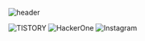 ![header](https://capsule-render.vercel.app/api?type=Waving&color=000000&height=300&section=header&text=hackintoanetwork&fontColor=FFFFFF&fontAlignY=40&fontSize=70&animation=fadeIn)

<img alt="TISTORY" src ="https://img.shields.io/badge/Tistory-000000.svg?&style=for-the-badge&logo=tistory&logoColor=white"/>
<img alt="HackerOne" src ="https://img.shields.io/badge/HackerOne-000000.svg?&style=for-the-badge&logo=hackerone&logoColor=white"/>
<img alt="Instagram" src ="https://img.shields.io/badge/Instagram-E4405F.svg?&style=for-the-badge&logo=instagram&logoColor=white"/>

